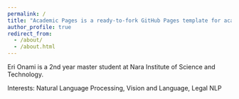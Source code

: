 ```yaml
---
permalink: /
title: "Academic Pages is a ready-to-fork GitHub Pages template for academic personal websites"
author_profile: true
redirect_from: 
  - /about/
  - /about.html
---
```


Eri Onami is a 2nd year master student at Nara Institute of Science and Technology.

Interests: Natural Language Processing, Vision and Language, Legal NLP
